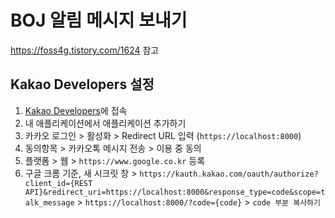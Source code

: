 # BOJ 알림 메시지 보내기
https://foss4g.tistory.com/1624 참고
## Kakao Developers 설정

1. [Kakao Developers](https://developers.kakao.com/)에 접속 
2. 내 애플리케이션에서 애플리케이션 추가하기
3. 카카오 로그인 > 활성화 > Redirect URL 입력 (`https://localhost:8000`)
4. 동의항목 > 카카오톡 메시지 전송 > 이용 중 동의
5. 플랫폼 > 웹 > `https://www.google.co.kr` 등록
6. 구글 크롬 기준, 새 시크릿 창 > `https://kauth.kakao.com/oauth/authorize?client_id={REST API}&redirect_uri=https://localhost:8000&response_type=code&scope=talk_message` > `https://localhost:8000/?code={code}` > `code 부분 복사하기`
